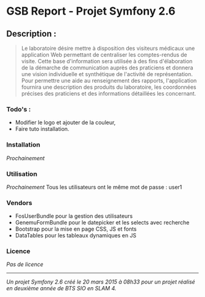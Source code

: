 # GSB Report - Projet Symfony 2.6

## Description :
>Le laboratoire désire mettre à disposition des visiteurs médicaux une application Web permettant de centraliser les comptes-rendus de visite. Cette base d'information sera utilisée à des fins d'élaboration de la démarche de communication auprès des praticiens et donnera une vision individuelle et synthétique de l'activité de représentation.
Pour permettre une aide au renseignement des rapports, l'application fournira une description des produits du laboratoire, les coordonnées précises des praticiens et des informations détaillées les concernant. 


### Todo's :
- Modifier le logo et ajouter de la couleur,
- Faire tuto installation.

### Installation
*Prochainement*

### Utilisation
*Prochainement*
Tous les utilisateurs ont le même mot de passe : user1


### Vendors
- FosUserBundle pour la gestion des utilisateurs
- GenemuFormBundle pour le datepicker et les selects avec recherche
- Bootstrap pour la mise en page CSS, JS et fonts
- DataTables pour les tableaux dynamiques en JS

### Licence
*Pas de licence*

***
*Un projet Symfony 2.6 créé le 20 mars 2015 à 08h33 pour un projet réalisé en deuxième année de BTS SIO en SLAM 4.*